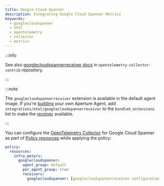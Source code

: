 ```yaml
---
title: Google Cloud Spanner
description: Integrating Google Cloud Spanner Metrics
keywords:
  - googlecloudspanner
  - otel
  - opentelemetry
  - collector
  - metrics
---
```


:::info

See also [googlecloudspannerreceiver docs][receiver] in
`opentelemetry-collector-contrib` repository.

:::

:::note

The `googlecloudspannerreceiver` extension is available in the default agent
image. If you're [building][build] your own Aperture Agent, add
`integrations/otel/googlecloudspannerreceiver` to the `bundled_extensions` list
to make the [receiver][receiver] available.

:::

You can configure the [OpenTelemetry Collector][opentelemetry-collector] for
Google Cloud Spanner as part of [Policy resources][policy-resources] while
applying the policy:

```yaml
policy:
  resources:
    infra_meters:
      googlecloudspanner:
        agent_group: default
        per_agent_group: true
        receivers:
          googlecloudspanner: [googlecloudspannerreceiver configuration here]
```

[build]: /reference/aperture-cli/aperturectl/build/agent/agent.md
[receiver]:
  https://github.com/open-telemetry/opentelemetry-collector-contrib/tree/main/receiver/googlecloudspannerreceiver
[opentelemetry-collector]: /reference/configuration/spec.md#telemetry-collector
[policy-resources]: /reference/configuration/spec.md#resources
